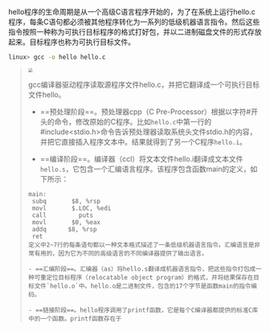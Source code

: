 hello程序的生命周期是从一个高级C语言程序开始的，为了在系统上运行hello.c程序，每条C语句都必须被其他程序转化为一系列的低级机器语言指令。然后这些指令按照一种称为可执行目标程序的格式打好包，并以二进制磁盘文件的形式存放起来。目标程序也称为可执行目标文件。

```sh
linux> gcc -o hello hello.c
```

><img src ="https://tva1.sinaimg.cn/large/008i3skNgy1gqrl32yvx8j30xb0bx0t9.jpg" style="zoom:50%">
>
>gcc编译器驱动程序读取源程序文件hello.c，并把它翻译成一个可执行目标文件hello。
>
>- ==预处理阶段==。预处理器cpp（C Pre-Processor）根据以字符#开头的命令，修改原始的C程序。比如`hello.c`中第一行的#include<stdio.h>命令告诉预处理器读取系统头文件stdio.h的内容，并把它直接插入程序文本中。结果就得到了另一个C程序`hello.i`。
>
>- ==编译阶段==。编译器（ccl）将文本文件hello.i翻译成文本文件`hello.s`，它包含一个汇编语言程序。该程序包含函数main的定义，如下所示：
>
>  ```
>  main:
>  	subq	   $8, %rsp
>  	movl	   $.LOC, %edi
>  	call		 puts
>  	movl	   $0, %eax
>  	addq	  $8, %rsp
>  	ret
>  定义中2~7行的每条语句都以一种文本格式描述了一条低级机器语言指令。汇编语言是非常有用的，因为它为不同的高级语言的不同编译器提供了输出语言。
>
>- ==汇编阶段==。汇编器（as）将hello.s翻译成机器语言指令，把这些指令打包成一种可重定位目标程序（relocatable object program）的格式，并将结果保存在目标文件`hello.o`中。hello.o是二进制文件，包含的17个字节是函数main的指令编码。
>
>- ==链接阶段==。hello程序调用了printf函数，它是每个C编译器都提供的标准C库中的一个函数。printf函数存在于






















































